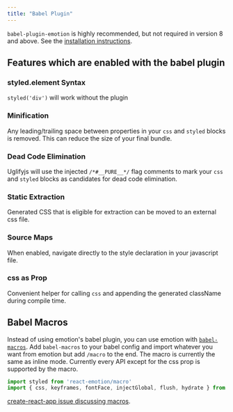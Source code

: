 ```yaml
---
title: "Babel Plugin"
---
```

`babel-plugin-emotion` is highly recommended, but not required in version 8 and above. See the [installation instructions](./install).

## Features which are enabled with the babel plugin

### styled.element Syntax
`styled('div')` will work without the plugin

### Minification
Any leading/trailing space between properties in your `css` and `styled` blocks is removed. This can reduce the size of your final bundle.

### Dead Code Elimination
Uglifyjs will use the injected `/*#__PURE__*/` flag comments to mark your `css` and `styled` blocks as candidates for dead code elimination.

### Static Extraction
Generated CSS that is eligible for extraction can be moved to an external css file.

### Source Maps
When enabled, navigate directly to the style declaration in your javascript file.

### css as Prop
Convenient helper for calling `css` and appending the generated className during compile time.

## Babel Macros

Instead of using emotion's babel plugin, you can use emotion with [`babel-macros`](https://github.com/kentcdodds/babel-macros). Add `babel-macros` to your babel config and import whatever you want from emotion but add `/macro` to the end. The macro is currently the same as inline mode. Currently every API except for the css prop is supported by the macro.

```jsx
import styled from 'react-emotion/macro'
import { css, keyframes, fontFace, injectGlobal, flush, hydrate } from 'emotion/macro'
```

[create-react-app issue discussing macros](https://github.com/facebookincubator/create-react-app/issues/2730).
